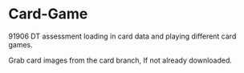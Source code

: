 # Card-Game
91906 DT assessment loading in card data and playing different card games. 

Grab card images from the card branch, If not already downloaded.
